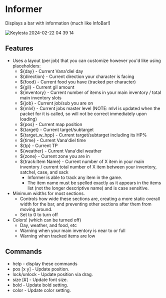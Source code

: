 # Informer
Displays a bar with information (much like InfoBar!)


![Keylesta 2024-02-22 04 39 14](https://github.com/iLVL-Key/FFXI/assets/101156258/cf77b9fe-f046-471a-a37d-c5ccb4e79fe2)


## Features
- Uses a layout (per job) that you can customize however you'd like using placeholders:
  - ${day} - Current Vana'diel day
  - ${direction} - Current direction your character is facing
  - ${food} - Current food you have (tracked per character)
  - ${gil} - Current gil amount
  - ${inventory} - Current number of items in your main inventory / total main inventory slots
  - ${job} - Current job/sub you are on
  - ${mlvl} - Current jobs master level (NOTE: mlvl is updated when the packet for it is called, so will not be correct immediately upon loading)
  - ${pos} - Current map position
  - ${target} - Current target/subtarget
  - ${target_w_hpp} - Current target/subtarget including its HP%
  - ${time} - Current Vana'diel time
  - ${tp} - Current TP
  - ${weather} - Current Vana'diel weather
  - ${zone} - Current zone you are in
  - ${track:Item Name} - Current number of X item in your main inventory / current total number of X item between your inventory, satchel, case, and sack
    - Informer is able to track any item in the game.
    - The item name must be spelled exactly as it appears in the items list (not the longer descriptive name) and is case sensitive.
- Minimum widths for most sections.
  - Controls how wide these sections are, creating a more static overall width for the bar, and preventing other sections after them from moving around.
  - Set to 0 to turn off
- Colors! (which can be turned off)
  - Day, weather, and food, etc
  - Warning when your main inventory is near to or full
  - Warning when tracked items are low

## Commands
- help - display these commands
- pos [x y] - Update position.
- lock/unlock - Update position via drag.
- size [#] - Update font size.
- bold - Update bold setting.
- color - Update color setting.
